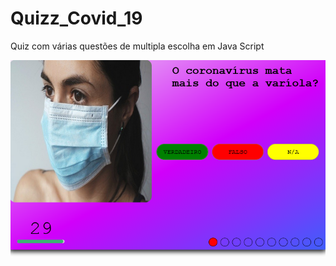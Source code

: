 # Quizz_Covid_19
 Quiz com várias questões de multipla escolha em Java Script


![](img/img-quiz-covid-git.PNG)
